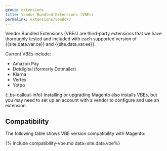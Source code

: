 ```yaml
---
group: extensions
title: Vendor Bundled Extensions (VBEs)
permalink: extensions/vendor/
---
```


Vendor Bundled Extensions (VBEs) are third-party extensions that we have thoroughly tested and included with each supported version of {{site.data.var.ce}} and {{site.data.var.ee}}.

Current VBEs include:

-  Amazon Pay
-  Dotdigital (formerly Dotmailer)
-  Klarna
-  Vertex
-  Yotpo

{:.bs-callout-info}
Installing or upgrading Magento also installs VBEs, but you may need to set up an account with a vendor to configure and use an extension.

## Compatibility

The following table shows VBE version compatibility with Magento:

{% include compatibility-vbe.md data=site.data.vbe%}